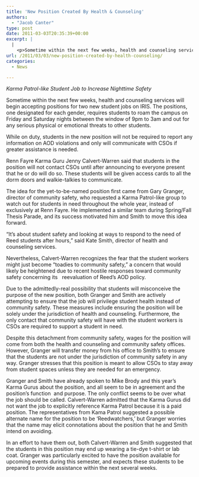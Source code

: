 ```yaml
---
title: 'New Position Created By Health & Counseling'
authors: 
  - "Jacob Canter"
type: post
date: 2011-03-03T20:35:39+00:00
excerpt: |
  |
    <p>Sometime within the next few weeks, health and counseling services will  begin accepting positions for two new student jobs on IRIS. The  positions, one designated for each gender, requires students to roam the  campus on Friday and Saturday nights</p>
url: /2011/03/03/new-position-created-by-health-counseling/
categories:
  - News

---
```

_Karma Patrol-like Student Job to Increase Nighttime Safety_

Sometime within the next few weeks, health and counseling services will begin accepting positions for two new student jobs on IRIS. The positions, one designated for each gender, requires students to roam the campus on Friday and Saturday nights between the window of 9pm to 3am and out for any serious physical or emotional threats to other students.

While on duty, students in the new position will not be required to report any information on AOD violations and only will communicate with CSOs if greater assistance is needed.

Renn Fayre Karma Guru Jenny Calvert-Warren said that students in the  position will not contact CSOs until after announcing to everyone present that he or do will do so. These students will be given access cards to all the dorm doors and walkie-talkies to communicate.

The idea for the yet-to-be-named position first came from Gary Granger, director of community safety, who requested a Karma Patrol-like group to watch out for students in need throughout the whole year, instead of exclusively at Renn Fayre. He implemented a similar team during Spring/Fall Thesis Parade, and its success motivated him and Smith to move this idea forward.

“It’s about student safety and looking at ways to respond to the need of Reed students after hours,” said Kate Smith, director of health and counseling services.

Nevertheless, Calvert-Warren recognizes the fear that the student workers might just become “toadies to community safety,” a concern that would likely be heightened due to recent hostile responses toward community safety concerning its   reevaluation of Reed’s AOD policy.

Due to the admittedly-real possibility that students will misconceive the purpose of the new position, both Granger and Smith are actively attempting to ensure that the job will privilege student health instead of community safety. These measures include ensuring the position will be solely under the jurisdiction of health and counseling. Furthermore, the  only contact that community safety will have with the student workers is CSOs are required to support a student in need.

Despite this detachment from community safety, wages for the position will come from both the health and counseling and community safety offices. However, Granger will transfer money from his office to Smith’s to ensure that the students are not under the jurisdiction of community safety in any way. Granger stresses that this position is meant to allow CSOs to stay away from student spaces unless they are needed for an emergency.

Granger and Smith have already spoken to Mike Brody and this year’s Karma Gurus about the position, and all seem to be in agreement and the position’s function  and purpose. The only conflict seems to be over what the job should be called. Calvert-Warren admitted that the Karma Gurus did not want the job to explicitly reference Karma Patrol because it is a paid position. The representatives from Kama Patrol suggested a possible alternate name for the position to be ‘Reedwatchers,’ but Granger worries that the name may elicit connotations about the position that he and Smith intend on avoiding.

In an effort to have them out, both Calvert-Warren and Smith suggested that the students in this position may end up wearing a tie-dye t-shirt or lab coat. Granger was particularly excited to have the position available for  upcoming events during this semester, and expects these students to be prepared to provide assistance within the next several weeks.